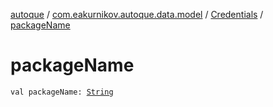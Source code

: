 [autoque](../../index.md) / [com.eakurnikov.autoque.data.model](../index.md) / [Credentials](index.md) / [packageName](./package-name.md)

# packageName

`val packageName: `[`String`](https://kotlinlang.org/api/latest/jvm/stdlib/kotlin/-string/index.html)
